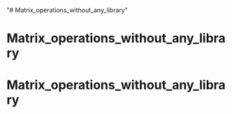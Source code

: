 "# Matrix_operations_without_any_library" 
# Matrix_operations_without_any_library
# Matrix_operations_without_any_library
